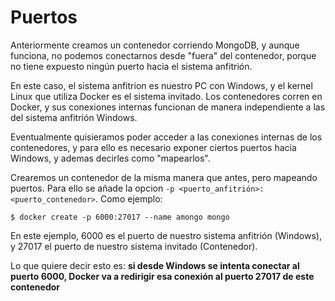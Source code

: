 # Puertos

Anteriormente creamos un contenedor corriendo MongoDB, y aunque funciona, no podemos conectarnos desde
"fuera" del contenedor, porque no tiene expuesto ningún puerto hacia el sistema anfitrión.

En este caso, el sistema anfitrion es nuestro PC con Windows, y el kernel Linux que utiliza Docker es el
sistema invitado. Los contenedores corren en Docker, y sus conexiones internas funcionan de
manera independiente a las del sistema anfitrión Windows.

Eventualmente quisieramos poder acceder a las conexiones internas de los contenedores, y para ello es
necesario exponer ciertos puertos hacia Windows, y ademas decirles como "mapearlos".

Crearemos un contenedor de la misma manera que antes, pero mapeando puertos. Para ello se añade la
opcion `-p <puerto_anfitrión>:<puerto_contenedor>`. Como ejemplo:

```
$ docker create -p 6000:27017 --name amongo mongo
```

En este ejemplo, 6000 es el puerto de nuestro sistema anfitrión (Windows), y 27017 el puerto de
nuestro sistema invitado (Contenedor).

Lo que quiere decir esto es: **si desde Windows se intenta conectar al puerto 6000, Docker va a
redirigir esa conexión al puerto 27017 de este contenedor**
